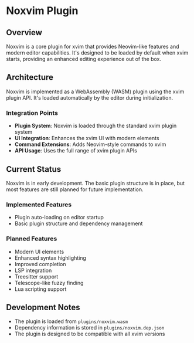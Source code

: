# Noxvim Plugin

## Overview

Noxvim is a core plugin for xvim that provides Neovim-like features and modern editor capabilities. It's designed to be loaded by default when xvim starts, providing an enhanced editing experience out of the box.

## Architecture

Noxvim is implemented as a WebAssembly (WASM) plugin using the xvim plugin API. It's loaded automatically by the editor during initialization.

### Integration Points

- **Plugin System**: Noxvim is loaded through the standard xvim plugin system
- **UI Integration**: Enhances the xvim UI with modern elements
- **Command Extensions**: Adds Neovim-style commands to xvim
- **API Usage**: Uses the full range of xvim plugin APIs

## Current Status

Noxvim is in early development. The basic plugin structure is in place, but most features are still planned for future implementation.

### Implemented Features

- Plugin auto-loading on editor startup
- Basic plugin structure and dependency management

### Planned Features

- Modern UI elements
- Enhanced syntax highlighting
- Improved completion
- LSP integration
- Treesitter support
- Telescope-like fuzzy finding
- Lua scripting support

## Development Notes

- The plugin is loaded from `plugins/noxvim.wasm`
- Dependency information is stored in `plugins/noxvim.dep.json`
- The plugin is designed to be compatible with all xvim versions